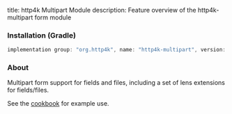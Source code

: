 title: http4k Multipart Module
description: Feature overview of the http4k-multipart form module

### Installation (Gradle)

```groovy
implementation group: "org.http4k", name: "http4k-multipart", version: "3.276.0"
```

### About

Multipart form support for fields and files, including a set of lens extensions for fields/files.

See the [cookbook](/cookbook/multipart_forms/) for example use.
